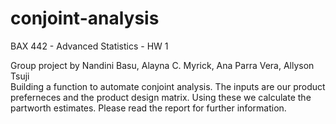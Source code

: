 # conjoint-analysis
BAX 442 - Advanced Statistics - HW 1

Group project by Nandini Basu, Alayna C. Myrick, Ana Parra Vera, Allyson Tsuji
<br>Building a function to automate conjoint analysis. The inputs are our product preferneces and the product design matrix. Using these we calculate the partworth estimates. Please read the report for further information. 
